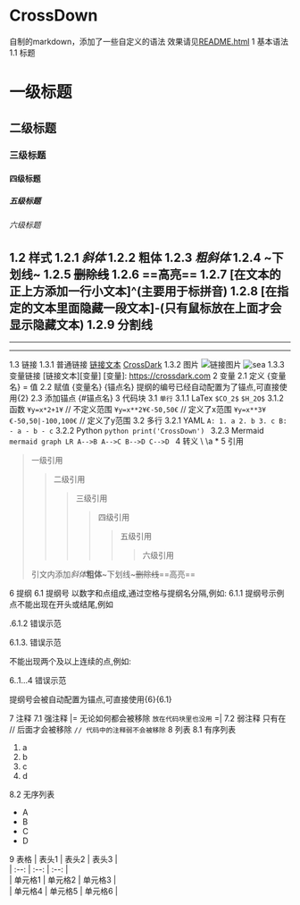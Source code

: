 # CrossDown
自制的markdown，添加了一些自定义的语法
效果请见[README.html](https://github.com/CrossDark/CrossDown/blob/main/README.html)
1 基本语法
1.1 标题
# 一级标题
## 二级标题
### 三级标题
#### 四级标题
##### 五级标题
###### 六级标题
1.2 样式
1.2.1 *斜体*
1.2.2 **粗体**
1.2.3 ***粗斜体***
1.2.4 ~下划线~
1.2.5 ~~删除线~~
1.2.6 ==高亮==
1.2.7 [在文本的正上方添加一行小文本]^(主要用于标拼音)
1.2.8 [在指定的文本里面隐藏一段文本]-(只有鼠标放在上面才会显示隐藏文本)
1.2.9 分割线
---
___
***
1.3 链接
1.3.1 普通链接
[链接文本](链接地址)
[CrossDark](https://crossdark.com)
1.3.2 图片
![链接图片](链接地址)
![sea](https://crossdark.com/wp-content/uploads/2024/05/1715259682-sea.jpg)
1.3.3 变量链接
[链接文本][变量]
[变量]: https://crossdark.com
2 变量
2.1 定义
{变量名} = 值
2.2 赋值
{变量名} {锚点名}
提纲的编号已经自动配置为了锚点,可直接使用{2}
2.3 添加锚点
{#锚点名}
3 代码块
3.1 `单行`
3.1.1 LaTex
`$CO_2$`
`$H_2O$`
3.1.2 函数
`¥y=x*2+1¥`  // 不定义范围
`¥y=x**2¥€-50,50€`  // 定义了x范围
`¥y=x**3¥€-50,50|-100,100€`  // 定义了y范围
3.2 多行
3.2.1 YAML
`
A:
    1. a
    2. b
    3. c
B:
    - a
    - b
    - c
`
3.2.2 Python
`python
print('CrossDown')
`
3.2.3 Mermaid
`mermaid
graph LR
    A-->B
    A-->C
    B-->D
    C-->D
`
4 转义
\\ 
\a 
\*
5 引用
> 一级引用
>> 二级引用
>>> 三级引用
>>>> 四级引用
>>>>> 五级引用
>>>>>> 六级引用
> 
> 引文内添加*斜体***粗体**~下划线~~~删除线~~==高亮==

6 提纲
6.1 提纲号
以数字和点组成,通过空格与提纲名分隔,例如:
6.1.1 提纲号示例
点不能出现在开头或结尾,例如

.6.1.2 错误示范

6.1.3. 错误示范

不能出现两个及以上连续的点,例如:

6..1...4 错误示范

提纲号会被自动配置为锚点,可直接使用{6}{6.1}

7 注释
7.1 强注释
|=
无论如何都会被移除
`放在代码块里也没用`
=|
7.2 弱注释
只有在 // 后面才会被移除
`// 代码中的注释弱不会被移除`
8 列表
8.1 有序列表
1. a
2. b
3. c
4. d

8.2 无序列表
- A
- B
- C
- D

9 表格
| 表头1 | 表头2 | 表头3 |  
| :--: | :--: | :--: |  
| 单元格1 | 单元格2 | 单元格3 |  
| 单元格4 | 单元格5 | 单元格6 |
